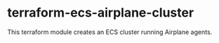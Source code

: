 # terraform-ecs-airplane-cluster

This terraform module creates an ECS cluster running Airplane agents.
